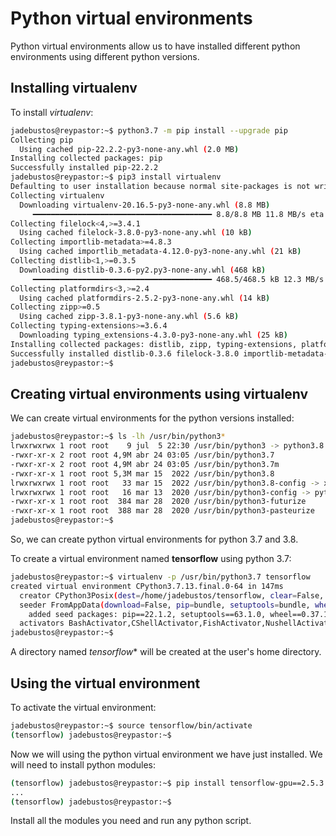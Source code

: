 # Python virtual environments

Python virtual environments allow us to have installed different python environments using different python versions.

## Installing virtualenv

To install *virtualenv*:

```bash
jadebustos@reypastor:~$ python3.7 -m pip install --upgrade pip
Collecting pip
  Using cached pip-22.2.2-py3-none-any.whl (2.0 MB)
Installing collected packages: pip
Successfully installed pip-22.2.2
jadebustos@reypastor:~$ pip3 install virtualenv
Defaulting to user installation because normal site-packages is not writeable
Collecting virtualenv
  Downloading virtualenv-20.16.5-py3-none-any.whl (8.8 MB)
     ━━━━━━━━━━━━━━━━━━━━━━━━━━━━━━━━━━━━━━━━ 8.8/8.8 MB 11.8 MB/s eta 0:00:00
Collecting filelock<4,>=3.4.1
  Using cached filelock-3.8.0-py3-none-any.whl (10 kB)
Collecting importlib-metadata>=4.8.3
  Using cached importlib_metadata-4.12.0-py3-none-any.whl (21 kB)
Collecting distlib<1,>=0.3.5
  Downloading distlib-0.3.6-py2.py3-none-any.whl (468 kB)
     ━━━━━━━━━━━━━━━━━━━━━━━━━━━━━━━━━━━━━━━━ 468.5/468.5 kB 12.3 MB/s eta 0:00:00
Collecting platformdirs<3,>=2.4
  Using cached platformdirs-2.5.2-py3-none-any.whl (14 kB)
Collecting zipp>=0.5
  Using cached zipp-3.8.1-py3-none-any.whl (5.6 kB)
Collecting typing-extensions>=3.6.4
  Downloading typing_extensions-4.3.0-py3-none-any.whl (25 kB)
Installing collected packages: distlib, zipp, typing-extensions, platformdirs, filelock, importlib-metadata, virtualenv
Successfully installed distlib-0.3.6 filelock-3.8.0 importlib-metadata-4.12.0 platformdirs-2.5.2 typing-extensions-4.3.0 virtualenv-20.16.5 zipp-3.8.1
jadebustos@reypastor:~$ 
```

## Creating virtual environments using virtualenv

We can create virtual environments for the python versions installed:

```bash
jadebustos@reypastor:~$ ls -lh /usr/bin/python3*
lrwxrwxrwx 1 root root    9 jul  5 22:30 /usr/bin/python3 -> python3.8
-rwxr-xr-x 2 root root 4,9M abr 24 03:05 /usr/bin/python3.7
-rwxr-xr-x 2 root root 4,9M abr 24 03:05 /usr/bin/python3.7m
-rwxr-xr-x 1 root root 5,3M mar 15  2022 /usr/bin/python3.8
lrwxrwxrwx 1 root root   33 mar 15  2022 /usr/bin/python3.8-config -> x86_64-linux-gnu-python3.8-config
lrwxrwxrwx 1 root root   16 mar 13  2020 /usr/bin/python3-config -> python3.8-config
-rwxr-xr-x 1 root root  384 mar 28  2020 /usr/bin/python3-futurize
-rwxr-xr-x 1 root root  388 mar 28  2020 /usr/bin/python3-pasteurize
jadebustos@reypastor:~$ 
```
So, we can create python virtual environments for python 3.7 and 3.8. 

To create a virtual environment named **tensorflow** using python 3.7:

```bash
jadebustos@reypastor:~$ virtualenv -p /usr/bin/python3.7 tensorflow
created virtual environment CPython3.7.13.final.0-64 in 147ms
  creator CPython3Posix(dest=/home/jadebustos/tensorflow, clear=False, no_vcs_ignore=False, global=False)
  seeder FromAppData(download=False, pip=bundle, setuptools=bundle, wheel=bundle, via=copy, app_data_dir=/home/jadebustos/.local/share/virtualenv)
    added seed packages: pip==22.1.2, setuptools==63.1.0, wheel==0.37.1
  activators BashActivator,CShellActivator,FishActivator,NushellActivator,PowerShellActivator,PythonActivator
jadebustos@reypastor:~$ 
```

A directory named *tensorflow** will be created at the user's home directory.

## Using the virtual environment

To activate the virtual environment:

```bash
jadebustos@reypastor:~$ source tensorflow/bin/activate
(tensorflow) jadebustos@reypastor:~$ 
```

Now we will using the python virtual environment we have just installed. We will need to install python modules:

```bash
(tensorflow) jadebustos@reypastor:~$ pip install tensorflow-gpu==2.5.3
...
(tensorflow) jadebustos@reypastor:~$ 
```

Install all the modules you need and run any python script.